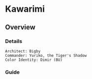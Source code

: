 # Kawarimi
## Overview
### Details
```
Architect: Bigby
Commander: Yuriko, the Tiger's Shadow
Color Identity: Dimir (BU)
```

### Guide
